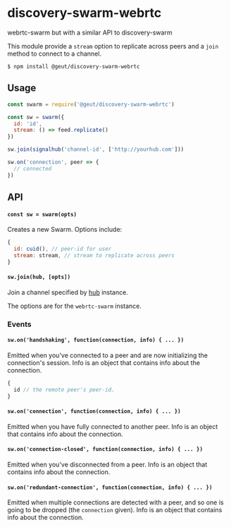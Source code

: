 # discovery-swarm-webrtc
webrtc-swarm but with a similar API to discovery-swarm

This module provide a `stream` option to replicate across peers and a `join` method to connect to a channel.

```
$ npm install @geut/discovery-swarm-webrtc
```

## Usage

```javascript
const swarm = require('@geut/discovery-swarm-webrtc')

const sw = swarm({
  id: 'id',
  stream: () => feed.replicate()
})

sw.join(signalhub('channel-id', ['http://yourhub.com']))

sw.on('connection', peer => {
  // connected
})
```

## API

#### `const sw = swarm(opts)`

Creates a new Swarm. Options include:

```javascript
{
  id: cuid(), // peer-id for user
  stream: stream, // stream to replicate across peers
}
```

#### `sw.join(hub, [opts])`

Join a channel specified by [hub](https://github.com/mafintosh/signalhub) instance.

The options are for the `webrtc-swarm` instance.

### Events

#### `sw.on('handshaking', function(connection, info) { ... })`

Emitted when you've connected to a peer and are now initializing the connection's session. Info is an object that contains info about the connection.

``` js
{
  id // the remote peer's peer-id.
}
```

#### `sw.on('connection', function(connection, info) { ... })`

Emitted when you have fully connected to another peer. Info is an object that contains info about the connection.

#### `sw.on('connection-closed', function(connection, info) { ... })`

Emitted when you've disconnected from a peer. Info is an object that contains info about the connection.

#### `sw.on('redundant-connection', function(connection, info) { ... })`

Emitted when multiple connections are detected with a peer, and so one is going to be dropped (the `connection` given). Info is an object that contains info about the connection.
